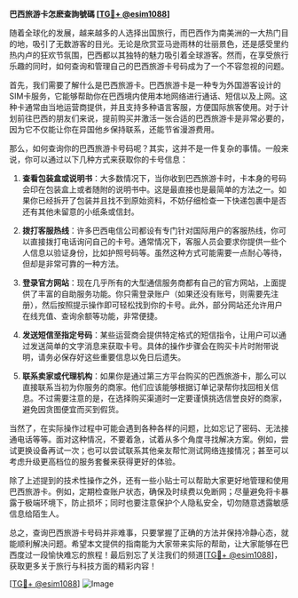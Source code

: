 **巴西旅游卡怎麽查詢號碼 [[TG💪+ @esim1088](https://t.me/s/esim1088)]**

随着全球化的发展，越来越多的人选择出国旅行，而巴西作为南美洲的一大热门目的地，吸引了无数游客的目光。无论是欣赏亚马逊雨林的壮丽景色，还是感受里约热内卢的狂欢节氛围，巴西都以其独特的魅力吸引着全球游客。然而，在享受旅行乐趣的同时，如何查询和管理自己的巴西旅游卡号码成为了一个不容忽视的问题。

首先，我们需要了解什么是巴西旅游卡。巴西旅游卡是一种专为外国游客设计的SIM卡服务，它能够帮助你在巴西境内使用本地网络进行通话、短信以及上网。这种卡通常由当地运营商提供，并且支持多种语言客服，方便国际旅客使用。对于计划前往巴西的朋友们来说，提前购买并激活一张合适的巴西旅游卡是非常必要的，因为它不仅能让你在异国他乡保持联系，还能节省漫游费用。

那么，如何查询你的巴西旅游卡号码呢？其实，这并不是一件复杂的事情。一般来说，你可以通过以下几种方式来获取你的卡号信息：

1. **查看包装盒或说明书**：大多数情况下，当你收到巴西旅游卡时，卡本身的号码会印在包装盒上或者随附的说明书中。这是最直接也是最简单的方法之一。如果你已经拆开了包装并且找不到原始资料，不妨仔细检查一下快递包裹中是否还有其他未留意的小纸条或信封。

2. **拨打客服热线**：许多巴西电信公司都设有专门针对国际用户的客服热线，你可以直接拨打电话询问自己的卡号。通常情况下，客服人员会要求你提供一些个人信息以验证身份，比如护照号码等。虽然这种方式可能需要一点耐心等待，但却是非常可靠的一种方法。

3. **登录官方网站**：现在几乎所有的大型通信服务商都有自己的官方网站，上面提供了丰富的自助服务功能。你只需登录账户（如果还没有账号，则需要先注册），然后按照提示操作即可轻松找到你的卡号。此外，部分网站还允许用户在线充值、查询余额等功能，非常便捷。

4. **发送短信至指定号码**：某些运营商会提供特定格式的短信指令，让用户可以通过发送简单的文字消息来获取卡号。具体的操作步骤会在购买卡片时附带说明，请务必保存好这些重要信息以免日后遗失。

5. **联系卖家或代理机构**：如果你是通过第三方平台购买的巴西旅游卡，那么可以直接联系当初为你服务的商家。他们应该能够根据订单记录帮你找回相关信息。不过需要注意的是，在选择购买渠道时一定要谨慎挑选信誉良好的商家，避免因贪图便宜而买到假货。

当然了，在实际操作过程中可能会遇到各种各样的问题，比如忘记了密码、无法接通电话等等。面对这种情况，不要着急，试着从多个角度寻找解决方案。例如，尝试更换设备再试一次；也可以尝试联系其他亲友帮忙测试网络连接情况；甚至可以考虑升级更高档位的服务套餐来获得更好的体验。

除了上述提到的技术性操作之外，还有一些小贴士可以帮助大家更好地管理和使用巴西旅游卡。例如，定期检查账户状态，确保及时续费以免断网；尽量避免将卡暴露于极端环境下，防止损坏；同时也要注意保护个人隐私安全，切勿随意透露敏感信息给陌生人。

总之，查询巴西旅游卡号码并非难事，只要掌握了正确的方法并保持冷静心态，就能顺利解决问题。希望本文提供的指南能为大家带来实际的帮助，让大家能够在巴西度过一段愉快难忘的旅程！最后别忘了关注我们的频道[[TG💪+ @esim1088](https://t.me/s/esim1088)]，获取更多关于旅行与科技方面的精彩内容！

[[TG💪+ @esim1088](https://t.me/s/esim1088)] ![Image](https://i.postimg.cc/4NQfJmqS/Snipaste-2025-05-13-00-14-12.png)